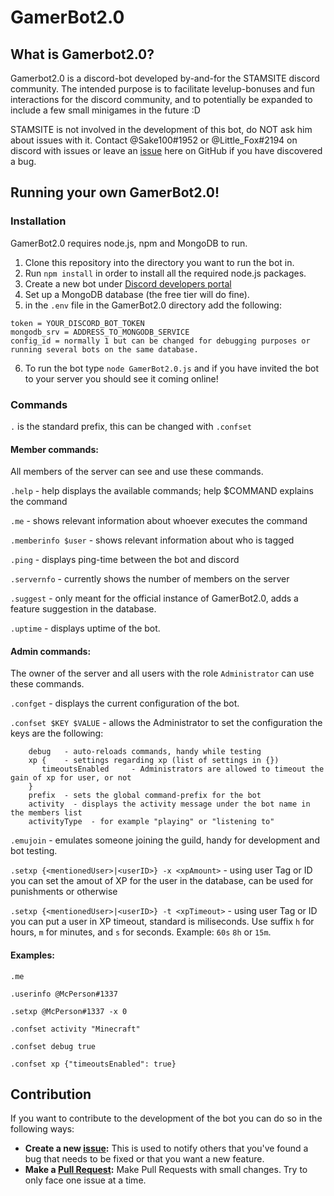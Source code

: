 # GamerBot2.0


## What is Gamerbot2.0?
Gamerbot2.0 is a discord-bot developed by-and-for the STAMSITE discord community. The intended purpose is to facilitate levelup-bonuses and fun interactions for the discord community, and to potentially be expanded to include a few small minigames in the future :D

STAMSITE is not involved in the development of this bot, do NOT ask him about issues with it. Contact @Sake100#1952 or @Little_Fox#2194 on discord with issues or leave an [issue](https://github.com/stamdiscord/GamerBot2.0/issues) here on GitHub if you have discovered a bug.




## Running your own GamerBot2.0!

### Installation
GamerBot2.0 requires node.js, npm and MongoDB to run.

1. Clone this repository into the directory you want to run the bot in.
2. Run `npm install` in order to install all the required node.js packages.
3. Create a new bot under [Discord developers portal](https://discord.com/developers)
4. Set up a MongoDB database (the free tier will do fine).
5. in the `.env` file in the GamerBot2.0 directory add the following:

```
token = YOUR_DISCORD_BOT_TOKEN
mongodb_srv = ADDRESS_TO_MONGODB_SERVICE
config_id = normally 1 but can be changed for debugging purposes or running several bots on the same database.
```

6. To run the bot type `node GamerBot2.0.js` and if you have invited the bot to your server you should see it coming online!




### Commands
`.` is the standard prefix, this can be changed with `.confset`

#### Member commands:
All members of the server can see and use these commands.

`.help` - help displays the available commands; help $COMMAND explains the command

`.me` - shows relevant information about whoever executes the command

`.memberinfo $user` - shows relevant information about who is tagged

`.ping` - displays ping-time between the bot and discord

`.servernfo` - currently shows the number of members on the server

`.suggest` - only meant for the official instance of GamerBot2.0, adds a feature suggestion in the database.

`.uptime` - displays uptime of the bot.


#### Admin commands:
The owner of the server and all users with the role `Administrator` can use these commands.

`.confget` - displays the current configuration of the bot.

`.confset $KEY $VALUE` - allows the Administrator to set the configuration the keys are the following:

```
	debug	- auto-reloads commands, handy while testing
	xp {  	- settings regarding xp (list of settings in {})
	   timeoutsEnabled 	   - Administrators are allowed to timeout the gain of xp for user, or not
	}
	prefix	- sets the global command-prefix for the bot
	activity  - displays the activity message under the bot name in the members list
	activityType  - for example "playing" or "listening to"
```

`.emujoin` - emulates someone joining the guild, handy for development and bot testing.

`.setxp {<mentionedUser>|<userID>} -x <xpAmount>` - using user Tag or ID you can set the amout of XP for the user in the database, can be used for punishments or otherwise

`.setxp {<mentionedUser>|<userID>} -t <xpTimeout>` - using user Tag or ID you can put a user in XP timeout, standard is miliseconds. Use suffix `h` for hours, `m` for minutes, and `s` for seconds. Example: `60s` `8h` or `15m`.

#### Examples:
`.me`

`.userinfo @McPerson#1337`

`.setxp @McPerson#1337 -x 0`

`.confset activity "Minecraft"`

`.confset debug true`

`.confset xp {"timeoutsEnabled": true}`


## Contribution
If you want to contribute to the development of the bot you can do so in the following ways:
- **Create a new [issue](https://github.com/stamdiscord/GamerBot2.0/issues):** This is used to notify others that you've found a bug that needs to be fixed or that you want a new feature.
- **Make a [Pull Request](https://github.com/stamdiscord/GamerBot2.0/pulls):** Make Pull Requests with small changes. Try to only face one issue at a time.

